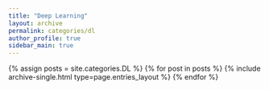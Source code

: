 ```yaml
---
title: "Deep Learning"
layout: archive
permalink: categories/dl
author_profile: true
sidebar_main: true
---
```


{% assign posts = site.categories.DL %}
{% for post in posts %} {% include archive-single.html type=page.entries_layout %} {% endfor %}